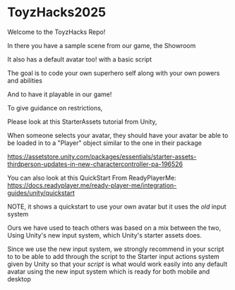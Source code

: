 # ToyzHacks2025

Welcome to the ToyzHacks Repo! 

In there you have a sample scene from our game, the Showroom

It also has a default avatar too! with a basic script

The goal is to code your own superhero self along with your own powers and abilities

And to have it playable in our game!

To give guidance on restrictions,

Please look at this StarterAssets tutorial from Unity, 

When someone selects your avatar, they should have your avatar be able to be loaded in to a "Player" object similar to the one in their package

https://assetstore.unity.com/packages/essentials/starter-assets-thirdperson-updates-in-new-charactercontroller-pa-196526

You can also look at this QuickStart From ReadyPlayerMe:
https://docs.readyplayer.me/ready-player-me/integration-guides/unity/quickstart

NOTE, it shows a quickstart to use your own avatar but it uses the *old* input system

Ours we have used to teach others was based on a mix between the two, Using Unity's new input system, which Unity's starter assets does.

Since we use the new input system, we strongly recommend in your script to to be able to add through the script to the Starter input actions system given by Unity so that your *script* is what would work easily into any default avatar using the new input system which is ready for both mobile and desktop


 
